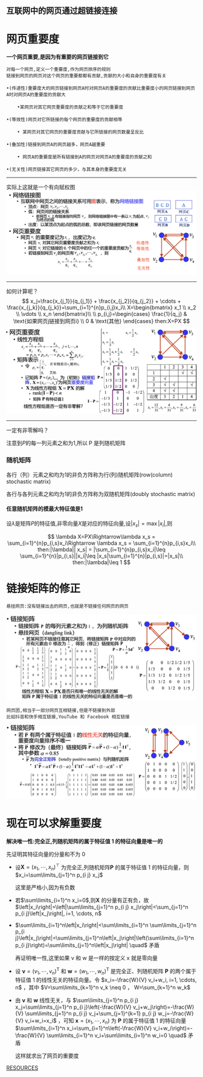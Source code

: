 ## 互联网中的网页通过超链接连接

# 网页重要度

**一个网页重要,是因为有重要的网页链接到它**

    对每一个网页,定义一个重要度,作为网页排序的规则
    链接到网页的网页对这个网页的重要都都有贡献,贡献的大小和自身的重要度有关
    
    •(传递性)重要度大的网页链接到网页A时对网页A的重要度的贡献比重要度小的网页链接到网页A时对网页A的重要度的贡献大 
        
        •某网页对其它网页重要度的贡献之和等于它的重要度 
    
    •(等效性)网页对它所链接的每个网页的重要度的贡献相等 
        
        • 某网页对其它网页的重要度贡献与它所链接的网页数量呈反比 
    
    •(叠加性)链接到网页A的网页越多，网页A越重要 
        
        • 网页A的重要度是所有链接到A的网页对网页A的重要度的贡献之和 
    
    •(无关性)网页链接其它网页的多少，与其本身的重要度无关

---
实际上这就是一个有向赋权图
![image_2024-03-19-14-02-04](img/image_2024-03-19-14-02-04.png)

---
如何计算呢？
$$
x_j=\frac{x_{j_1}}{q_{j_1}} + \frac{x_{j_2}}{q_{j_2}} + \cdots + \frac{x_{j_k}}{q_{j_k}}=\sum_{i=1}^{n}p_{i,j}x_i\\
X=\begin{bmatrix} x_1 \\ x_2 \\ \vdots \\ x_n \end{bmatrix}\\
\\
p_{i,j}=\begin{cases} \frac{1}{q_j} & \text{如果网页j链接到网页i} \\ 0 & \text{其他} \end{cases}
then:X=PX
$$
![image_2024-03-19-14-04-58](img/image_2024-03-19-14-04-58.png)

---
一定有非零解吗？

注意到$P$的每一列元素之和为1,所以 P 是列随机矩阵

### 随机矩阵

各行（列）元素之和均为1的非负方阵称为行(列)随机矩阵(row(column) stochastic matrix)

各行与各列元素之和均为1的非负方阵称为双随机矩阵(doubly stochastic matrix)

#### 任意随机矩阵的模最大特征值是1

设$\lambda$是矩阵$P$的特征值,非零向量$X$是对应的特征向量,设$|x_s|=\max |x_i|$,则

$$
\lambda X=PX\Rightarrow\lambda x_s = \sum_{i=1}^{n}p_{i,s}x_i\Rightarrow \lambda x_s = \sum_{i=1}^{n}p_{i,s}x_i\\
then:|\lambda|| x_s| = |\sum_{i=1}^{n}p_{i,s}x_i|\leq \sum_{i=1}^{n}|p_{i,s}||x_i|\leq |x_s|\sum_{i=1}^{n}|p_{i,s}|=|x_s|\\
then:|\lambda|\leq 1
$$



# 链接矩阵的修正

    悬挂网页:没有链接出去的网页,也就是不链接任何网页的网页

![image_2024-03-19-14-32-07](img/image_2024-03-19-14-32-07.png)

    网页团,相当于一部分网页互相链接,但是不链接到外部
    比如抖音和快手相互链接,YouTube 和 Facebook 相互链接

![image_2024-03-19-14-33-52](img/image_2024-03-19-14-33-52.png)


# 现在可以求解重要度

**解决唯一性:完全正,列随机矩阵的属于特征值 1 的特征向量是唯一的**

   先证明其特征向量的分量和不为 0

- 设$\mathbf{X}=\left(x_1, \cdots, x_n\right)^{\top}$ 为完全正,列随机矩阵$\mathbf{P}$ 的属于特征值 1 的特征向量，则 $x_i=\sum\limits_{j=1}^n p_{i j} x_j$

    这里是严格小,因为有负数
- 若$\sum\limits_{i=1}^n x_i=0$,则$\mathbf{X}$ 的分量有正有负，故$\left|x_i\right|=\left|\sum\limits_{j=1}^n p_{i j} x_j\right|<\sum_{j=1}^n p_{i j}\left|x_j\right|, i=1, \cdots, n$
- $\sum\limits_{i=1}^n\left|x_i\right|<\sum\limits_{i=1}^n \sum\limits_{j=1}^n p_{i j}\left|x_j\right|=\sum\limits_{j=1}^n\left|x_j\right|\left(\sum\limits_{i=1}^n p_{i j}\right)=\sum\limits_{j=1}^n\left|x_j\right| \quad$ 矛盾

  再证明唯一性,这里如果 v 和 w 是一样的按定义 x 就是零向量

- 设 $\mathbf{v}=\left(v_1, \cdots, v_n\right)^{\mathrm{T}}$ 和 $\mathbf{w}=\left(w_1, \cdots, w_n\right)^{\mathrm{T}}$ 是完全正、列随机矩阵 $\mathbf{P}$ 的两个属于特征值 1 的线性无关的特征向量。令 $x_i=-\frac{W}{V} v_i+w_i, i=1, \cdots, n$ ，其中 $V=\sum\limits_{k=1}^n v_k \neq 0 ， W=\sum_{k=1}^n w_k$
- 由 $\mathbf{v}$ 和 $\mathbf{w}$ 线性无关，与 $\sum\limits_{j=1}^n p_{i j} x_j=\sum\limits_{j=1}^n p_{i j}\left(-\frac{W}{V} v_j+w_j\right)=-\frac{W}{V} \sum\limits_{j=1}^n p_{i j} v_j+\sum_{j=1}^{k=1} p_{i j} w_j=-\frac{W}{V} v_i+w_i=x_i$ ，可知 $\mathbf{x}=\left(x_1, \cdots, x_n\right)$ 为 $\mathbf{P}$ 的属于特征值 1 的特征向量
$\sum\limits_{i=1}^n x_i=\sum_{i=1}^n\left(-\frac{W}{V} v_i+w_i\right)=-\frac{W}{V} \sum\limits_{i=1}^n v_i+\sum\limits_{i=1}^n w_i=0 \quad$ 矛盾


    这样就求出了网页的重要度

[RESOURCES](https://github.com/TyrannosaurusLjx/COURSES/blob/main/Mathematical_modeling/files/02%20Google%E6%90%9C%E7%B4%A2%E5%BC%95%E6%93%8E%E7%9A%84PageRank%E6%A8%A1%E5%9E%8B.pdf)
